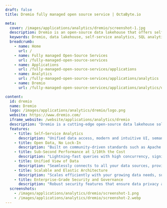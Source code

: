 ```yaml
---
draft: false
title: Dremio fully managed open source service | OctaByte.io

meta:
  cover: /images/applications/analytics/dremio/screenshot-1.jpg
  description: Dremio is an open-source data lakehouse that offers self-service SQL analytics, high performance, and data lake flexibility for all your data needs. It delivers sub-second performance and eliminates costly data copies.
  keywords: Dremio, data lakehouse, self-service analytics, SQL analytics, Apache Arrow, Apache Iceberg, data lake, cloud data analytics, open-source data platform, unified data, business intelligence, data performance, data warehouse
  breadcrumb:
    - name: Home
      url: /
    - name: Fully managed Open-Source Services
      url: /fully-managed-open-source-services
    - name: Applications
      url: /fully-managed-open-source-services/applications
    - name: Analytics
      url: /fully-managed-open-source-services/applications/analytics
    - name: Dremio
      url: /fully-managed-open-source-services/applications/analytics/dremio

content:
  id: dremio
  name: Dremio
  logo: /images/applications/analytics/dremio/logo.png
  website: https://www.dremio.com/
  iframe_website: /website/applications/analytics/dremio
  description: "Dremio is a cutting-edge open-source data lakehouse solution that combines the flexibility of a data lake with the performance and functionality of a data warehouse. Trusted by hundreds of organizations, including 3 of the Fortune 5, Dremio delivers fast, scalable, and self-service SQL analytics on data lakes. With its powerful, community-driven technologies like Apache Arrow, Apache Iceberg, and Apache Parquet, Dremio enables businesses to perform complex analytics with sub-second query performance at a fraction of the cost. Whether you're beginning your cloud journey or optimizing existing data infrastructure, Dremio provides a unified, open platform for all your data needs."
  features:
    - title: Self–Service Analytics
      description: "Unified data access, modern and intuitive UI, semantic layer, built for SQL to empower business users with easy, fast analytics."
    - title: Open Data, No Lock-In
      description: "Built on community-driven standards such as Apache Arrow, Apache Iceberg, and Apache Parquet, ensuring openness and avoiding vendor lock-in."
    - title: Sub-Second Performance at 1/10th the Cost
      description: "Lightning-fast queries with high concurrency, significantly reducing data management costs by eliminating the need for expensive data copies."
    - title: Unified View of Data
      description: "Seamlessly connects to all your data sources, providing a unified business-friendly data model to improve data discovery, consistency in reporting, and governed self-service access."
    - title: Scalable and Elastic Architecture
      description: "Scales efficiently with your growing data needs, supporting both on-premises and cloud environments for maximum flexibility."
    - title: Enterprise-Grade Security and Governance
      description: "Robust security features that ensure data privacy and integrity while providing comprehensive governance capabilities for compliance and auditing."
  screenshots:
    - /images/applications/analytics/dremio/screenshot-1.png
    - /images/applications/analytics/dremio/screenshot-2.webp
---
```

